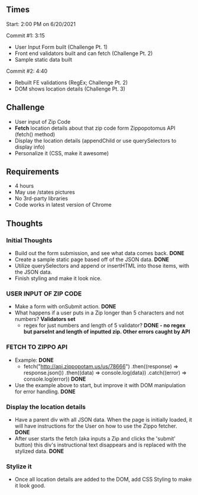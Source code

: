 ## Times

Start: 2:00 PM on 6/20/2021

Commit #1: 3:15

- User Input Form built (Challenge Pt. 1)
- Front end validators built and can fetch (Challenge Pt. 2)
- Sample static data built

Commit #2: 4:40

- Rebuilt FE validations (RegEx; Challenge Pt. 2)
- DOM shows location details (Challenge Pt. 3)

## Challenge

- User input of Zip Code
- **Fetch** location details about that zip code form Zippopotomus API (fetch() method)
- Display the location details (appendChild or use querySelectors to display info)
- Personalize it (CSS, make it awesome)

## Requirements

- 4 hours
- May use /states pictures
- No 3rd-party libraries
- Code works in latest version of Chrome

## Thoughts

### Initial Thoughts

- Build out the form submission, and see what data comes back. **DONE**
- Create a sample static page based off of the JSON data. **DONE**
- Utilize querySelectors and append or insertHTML into those items, with the JSON data.
- Finish styling and make it look nice.

### USER INPUT OF ZIP CODE

- Make a form with onSubmit action. **DONE**
- What happens if a user puts in a Zip longer than 5 characters and not numbers? **Validators set**
  - regex for just numbers and length of 5 validator? **DONE - no regex but parseInt and length of inputted zip. Other errors caught by API**

### FETCH TO ZIPPO API

- Example: **DONE**
  - fetch("http://api.zippopotam.us/us/78666")
    .then((response) => response.json())
    .then((data) => console.log(data))
    .catch((error) => console.log(error)) **DONE**
- Use the example above to start, but improve it with DOM manipulation for error handling. **DONE**

### Display the location details

- Have a parent div with all JSON data. When the page is initially loaded, it will have instructions for the User on how to use the Zippo fetcher. **DONE**
- After user starts the fetch (aka inputs a Zip and clicks the 'submit' button) this div's instructional text disappears and is replaced with the stylized data. **DONE**

### Stylize it

- Once all location details are added to the DOM, add CSS Styling to make it look good.
